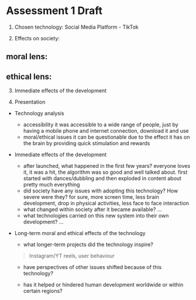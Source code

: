 # Assessment 1 Draft

1. Chosen technology: 
Social Media Platform - TikTok

2. Effects on society:

moral lens:
- 

ethical lens:
- 

3. Immediate effects of the development


4. Presentation
- Technology analysis
    - accessibility
    it was accessible to a wide range of people, just by having a mobile phone and internet connection, download it and use
    - moral/ethical issues
    it can be questionable due to the effect it has on the brain by providing quick stimulation and rewards

- Immediate effects of the development
    - after launched, what happened in the first few years?
    everyone loves it, it was a hit, the algorithm was so good and well talked about. first started with dances/dubbling and then exploded in content about pretty much everything
    - did society have any issues with adopting this technology? How severe were they?
    for sure, more screen time, less brain development, drop in physical activities, less face to face interaction
    - what changed within society after it became available?
    ...
    - what technologies carried on this new system into their own development?
    ...

- Long-term moral and ethical effects of the technology
    - what longer-term projects did the technology inspire? 
    > Instagram/YT reels, user behaviour
    
    - have perspectives of other issues shifted because of this technology?
    > 
    
    - has it helped or hindered human development worldwide or within certain regions?
    > 